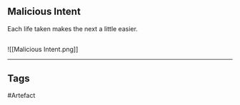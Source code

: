 ## Malicious Intent
Each life taken makes the next a little easier.
## 
![[Malicious Intent.png]]

---
## Tags
#Artefact